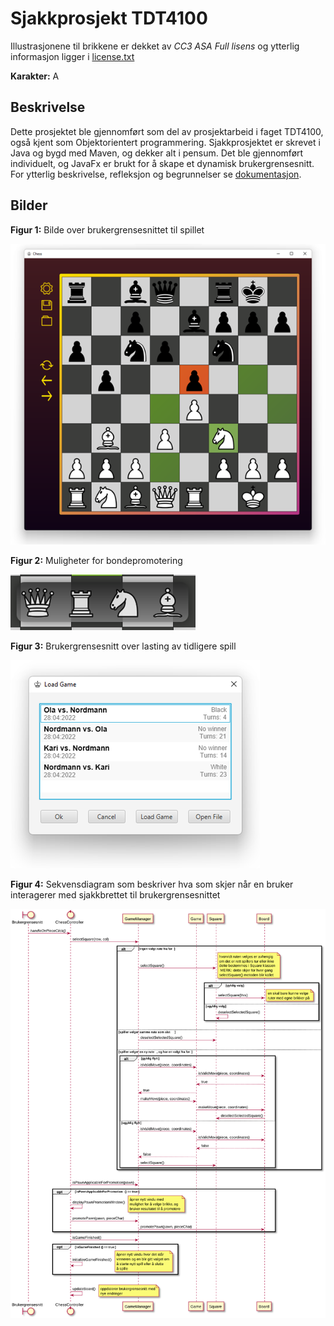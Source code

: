 # Sjakkprosjekt TDT4100

Illustrasjonene til brikkene er dekket av *CC3 ASA
Full lisens* og ytterlig informasjon ligger i [license.txt](src/main/resources/images/license.txt)

**Karakter:** A


## Beskrivelse
Dette prosjektet ble gjennomført som del av prosjektarbeid i faget TDT4100, også kjent som Objektorientert programmering. Sjakkprosjektet er skrevet i Java og bygd med Maven, og dekker alt i pensum. Det ble gjennomført individuelt, og JavaFx er brukt for å skape et dynamisk brukergrensesnitt. For ytterlig beskrivelse, refleksjon og begrunnelser se [dokumentasjon](docs/dokumentasjon.pdf).


## Bilder

**Figur 1:** Bilde over brukergrensesnittet til spillet

![](images/picture1.png)

**Figur 2:** Muligheter for bondepromotering

![](images/picture2.png)

**Figur 3:** Brukergrensesnitt over lasting av tidligere spill

![](images/picture3.png)

**Figur 4:** Sekvensdiagram som beskriver hva som skjer når en bruker interagerer med sjakkbrettet til brukergrensesnittet

![](images/diagram1.svg)